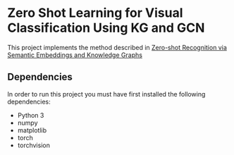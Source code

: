 # Zero Shot Learning for Visual Classification Using KG and GCN
This project implements the method described in [Zero-shot Recognition via Semantic Embeddings and Knowledge Graphs](https://arxiv.org/pdf/1803.08035v2.pdf)

## Dependencies 
In order to run this project you must have first installed the following dependencies: 
- Python 3
- numpy
- matplotlib
- torch 
- torchvision 

